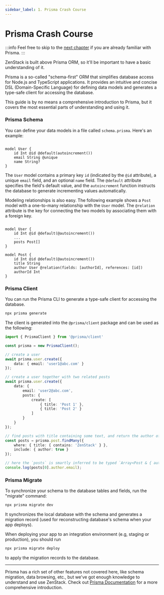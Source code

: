 ```yaml
---
sidebar_label: 1. Prisma Crash Course
---
```


# Prisma Crash Course

:::info
Feel free to skip to the [next chapter](/docs/the-complete-guide/part2/zmodel) if you are already familiar with Prisma.
:::

ZenStack is built above Prisma ORM, so it'll be important to have a basic understanding of it.

Prisma is a so-called "schema-first" ORM that simplifies database access for Node.js and TypeScript applications. It provides an intuitive and concise DSL (Domain-Specific Language) for defining data models and generates a type-safe client for accessing the database.

This guide is by no means a comprehensive introduction to Prisma, but it covers the most essential parts of understanding and using it.

### Prisma Schema

You can define your data models in a file called `schema.prisma`. Here's an example:

```zmodel

model User {
    id Int @id @default(autoincrement())
    email String @unique
    name String?
}

```

The `User` model contains a primary key `id` (indicated by the `@id` attribute), a unique `email` field, and an optional `name` field. The `@default` attribute specifies the field's default value, and the `autoincrement` function instructs the database to generate incrementing values automatically.

Modeling relationships is also easy. The following example shows a `Post` model with a one-to-many relationship with the `User` model. The `@relation` attribute is the key for connecting the two models by associating them with a foreign key.

```zmodel

model User {
    id Int @id @default(@autoincrement())
    ...
    posts Post[]
}

model Post {
    id Int @id @default(@autoincrement())
    title String
    author User @relation(fields: [authorId], references: [id])
    authorId Int
}

```

### Prisma Client

You can run the Prisma CLI to generate a type-safe client for accessing the database.

```bash
npx prisma generate
```

The client is generated into the `@prisma/client` package and can be used as the following:

```ts
import { PrismaClient } from '@prisma/client'

const prisma = new PrismaClient();

// create a user
await prisma.user.create({
    data: { email: 'user1@abc.com' }
});

// create a user together with two related posts
await prisma.user.create({ 
    data: {
        email: 'user2@abc.com',
        posts: {
            create: [
                { title: 'Post 1' },
                { title: 'Post 2' }
            ]
        }
    }
});

// find posts with title containing some text, and return the author of each post together
const posts = prisma.post.findMany({
    where: { title: { contains: 'ZenStack' } },
    include: { author: true }
});

// here the `posts` is smartly inferred to be typed `Array<Post & { author: User }>`
console.log(posts[0].author.email);
```

### Prisma Migrate

To synchronize your schema to the database tables and fields, run the "migrate" command:

```bash
npx prisma migrate dev
```

It synchronizes the local database with the schema and generates a migration record (used for reconstructing database's schema when your app deploys).

When deploying your app to an integration environment (e.g, staging or production), you should run

```bash
npx prisma migrate deploy
```

to apply the migration records to the database.

---

Prisma has a rich set of other features not covered here, like schema migration, data browsing, etc., but we've got enough knowledge to understand and use ZenStack. Check out [Prisma Documentation](https://www.prisma.io/docs/getting-started) for a more comprehensive introduction.
